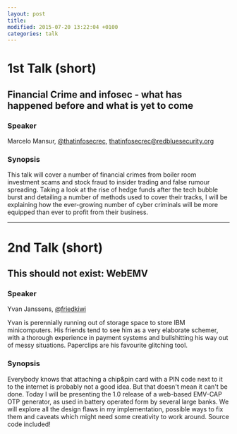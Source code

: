 ```yaml
---
layout: post
title: 
modified: 2015-07-20 13:22:04 +0100
categories: talk
---
```


# 1st Talk (short)

## Financial Crime and infosec - what has happened before and what is yet to come

### Speaker

Marcelo Mansur, [@thatinfosecrec](https://twitter.com/thatinfosecrec), <thatinfosecrec@redbluesecurity.org>

### Synopsis

This talk will cover a number of financial crimes from boiler room investment
scams and stock fraud to insider trading and false rumour spreading. Taking a
look at the rise of hedge funds after the tech bubble burst and detailing a
number of methods used to cover their tracks, I will be explaining how the
ever-growing number of cyber criminals will be more equipped than ever to
profit from their business.

<hr>

# 2nd Talk (short)

## This should not exist: WebEMV

### Speaker

Yvan Janssens, [@friedkiwi](https://twitter.com/friedkiwi)

Yvan is perennially running out of storage space to store IBM minicomputers. His
friends tend to see him as a very elaborate schemer, with a thorough experience
in payment systems and bullshitting his way out of messy situations. Paperclips
are his favourite glitching tool.

### Synopsis


Everybody knows that attaching a chip&pin card with a PIN code next to it to the
internet is probably not a good idea. But that doesn't mean it can't be done.
Today I will be presenting the 1.0 release of a web-based EMV-CAP OTP generator,
as used in battery operated form by several large banks. We will explore all the
design flaws in my implementation, possible ways to fix them and caveats which
might need some creativity to work around. Source code included!

